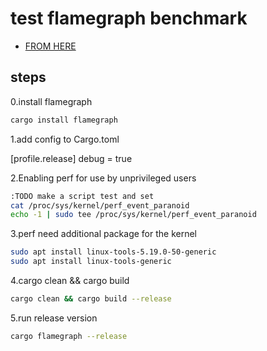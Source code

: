 # test flamegraph benchmark

- [FROM HERE](https://github.com/killercup/cargo-flamegraph)

## steps

0.install flamegraph

```bash
cargo install flamegraph    
```

1.add config to Cargo.toml

[profile.release]
debug = true

2.Enabling perf for use by unprivileged users

```bash
:TODO make a script test and set
cat /proc/sys/kernel/perf_event_paranoid
echo -1 | sudo tee /proc/sys/kernel/perf_event_paranoid
```

3.perf need additional package for the kernel

```bash
sudo apt install linux-tools-5.19.0-50-generic
sudo apt install linux-tools-generic
```

4.cargo clean && cargo build

```bash
cargo clean && cargo build --release
```

5.run release version

```bash
cargo flamegraph --release
```